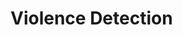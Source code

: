 # Violence Detection
<!-- 
[[Paper](https://ieeexplore.ieee.org/abstract/document/8909883)]
[[Code](https://github.com/JimLee1996/AVSS2019/tree/master/src/VioNet)]
[[Data](https://github.com/JimLee1996/AVSS2019/tree/master/src/VioDB)]
[[Demo](https://github.com/JimLee1996/AVSS2019/tree/master/src/Demo)]

Efficient Violence Detection Using 3D Convolutional Networks.

 -->


